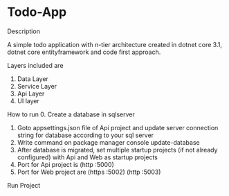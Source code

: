 # Todo-App

Description

A simple todo application with n-tier architecture created in dotnet core 3.1, dotnet core entityframework and code first approach.

Layers included are
1. Data Layer
2. Service Layer
3. Api Layer
4. UI layer

How to run
0. Create a database in sqlserver
1. Goto appsettings.json file of Api project and update server connection string for database according to your sql server
2. Write command on package manager console update-database
3. After database is migrated, set multiple startup projects (if not already configured) with Api and Web as startup projects
4. Port for Api project is (http :5000)
5. Port for Web project are (https :5002) (http :5003)

Run Project

